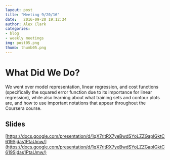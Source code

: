 ```yaml
---
layout: post
title: "Meeting 9/20/16"
date: 	2016-09-20 19:12:34
author: Alex Clark
categories:
- blog
- weekly meetings
img: post05.png
thumb: thumb05.png
---
```


# What Did We Do?

We went over model representation, linear regression, and cost functions (specifically the squared error function due to its importance for linear regression), while also learning about what training sets and contour plots are, and how to use important notations that appear throughout the Coursera course.

## Slides

[https://docs.google.com/presentation/d/1qX7rltRX7yeBwdSYoLZZGapIGktC619Sjdas1PtaUmw/](https://docs.google.com/presentation/d/1qX7rltRX7yeBwdSYoLZZGapIGktC619Sjdas1PtaUmw/)

[hampden]: https://github.com/jekyll/jekyll
